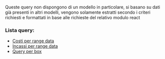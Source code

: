  Queste query non dispongono di un modello in particolare, si basano su dati già presenti in altri modelli, vengono solamente estratti secondo i criteri richiesti e formattati in base alle richieste del relativo modulo react

### Lista query:
- [Costi per range data](/admin/Costi)
- [Incassi per range data](/admin/Incasso)
- [Query per box](/admin/Box)